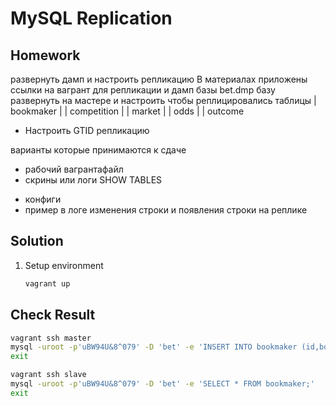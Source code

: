 # MySQL Replication

## Homework
развернуть дамп и настроить репликацию
В материалах приложены ссылки на вагрант для репликации
и дамп базы bet.dmp
базу развернуть на мастере
и настроить чтобы реплицировались таблицы
| bookmaker |
| competition |
| market |
| odds |
| outcome

* Настроить GTID репликацию

варианты которые принимаются к сдаче
- рабочий вагрантафайл
- скрины или логи SHOW TABLES
* конфиги
* пример в логе изменения строки и появления строки на реплике


## Solution
1. Setup environment
    ```bash
    vagrant up
    ```

## Check Result
```bash
vagrant ssh master
mysql -uroot -p'uBW94U&8^079' -D 'bet' -e 'INSERT INTO bookmaker (id,bookmaker_name) VALUES(1,"1xbet");'
exit

vagrant ssh slave
mysql -uroot -p'uBW94U&8^079' -D 'bet' -e 'SELECT * FROM bookmaker;'
exit
```
